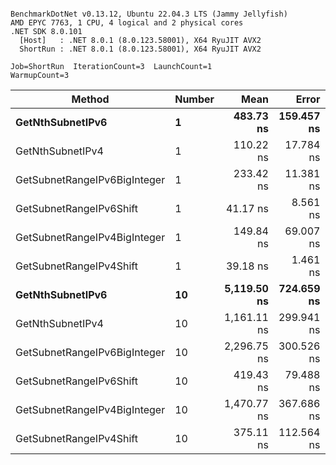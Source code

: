```

BenchmarkDotNet v0.13.12, Ubuntu 22.04.3 LTS (Jammy Jellyfish)
AMD EPYC 7763, 1 CPU, 4 logical and 2 physical cores
.NET SDK 8.0.101
  [Host]   : .NET 8.0.1 (8.0.123.58001), X64 RyuJIT AVX2
  ShortRun : .NET 8.0.1 (8.0.123.58001), X64 RyuJIT AVX2

Job=ShortRun  IterationCount=3  LaunchCount=1  
WarmupCount=3  

```
| Method                       | Number | Mean        | Error      | StdDev    | Min         | Max         | Gen0   | Allocated |
|----------------------------- |------- |------------:|-----------:|----------:|------------:|------------:|-------:|----------:|
| **GetNthSubnetIPv6**             | **1**      |   **483.73 ns** | **159.457 ns** |  **8.740 ns** |   **476.66 ns** |   **493.50 ns** | **0.0076** |     **696 B** |
| GetNthSubnetIPv4             | 1      |   110.22 ns |  17.784 ns |  0.975 ns |   109.10 ns |   110.90 ns | 0.0019 |     160 B |
| GetSubnetRangeIPv6BigInteger | 1      |   233.42 ns |  11.381 ns |  0.624 ns |   232.81 ns |   234.06 ns | 0.0050 |     432 B |
| GetSubnetRangeIPv6Shift      | 1      |    41.17 ns |   8.561 ns |  0.469 ns |    40.64 ns |    41.55 ns | 0.0019 |     160 B |
| GetSubnetRangeIPv4BigInteger | 1      |   149.84 ns |  69.007 ns |  3.783 ns |   147.13 ns |   154.16 ns | 0.0024 |     208 B |
| GetSubnetRangeIPv4Shift      | 1      |    39.18 ns |   1.461 ns |  0.080 ns |    39.12 ns |    39.27 ns | 0.0021 |     176 B |
| **GetNthSubnetIPv6**             | **10**     | **5,119.50 ns** | **724.659 ns** | **39.721 ns** | **5,096.22 ns** | **5,165.37 ns** | **0.0839** |    **7336 B** |
| GetNthSubnetIPv4             | 10     | 1,161.11 ns | 299.941 ns | 16.441 ns | 1,144.93 ns | 1,177.80 ns | 0.0191 |    1600 B |
| GetSubnetRangeIPv6BigInteger | 10     | 2,296.75 ns | 300.526 ns | 16.473 ns | 2,278.91 ns | 2,311.38 ns | 0.0496 |    4320 B |
| GetSubnetRangeIPv6Shift      | 10     |   419.43 ns |  79.488 ns |  4.357 ns |   416.79 ns |   424.46 ns | 0.0191 |    1600 B |
| GetSubnetRangeIPv4BigInteger | 10     | 1,470.77 ns | 367.686 ns | 20.154 ns | 1,451.27 ns | 1,491.52 ns | 0.0248 |    2080 B |
| GetSubnetRangeIPv4Shift      | 10     |   375.11 ns | 112.564 ns |  6.170 ns |   371.22 ns |   382.23 ns | 0.0210 |    1760 B |
